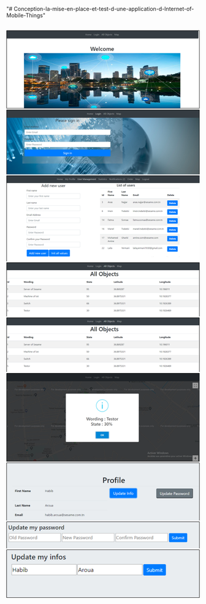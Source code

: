 "# Conception-la-mise-en-place-et-test-d-une-application-d-Internet-of-Mobile-Things" 

<br>
<center>
  <img src="Picture/1.png" />

  <img src="Picture/2.png" />

  <img src="Picture/3.png" />

  <img src="Picture/4.png" />

  <img src="Picture/5.png" />

  <img src="Picture/6.png" />

  <img src="Picture/7.png" />

  <img src="Picture/8.png" />

  <img src="Picture/9.png" />

</center>
